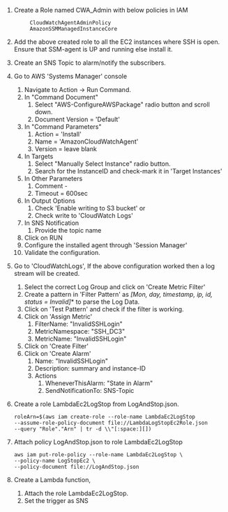
1. Create a Role named CWA_Admin with below policies in IAM
        
            CloudWatchAgentAdminPolicy
            AmazonSSMManagedInstanceCore
2. Add the above created role to all the EC2 instances where SSH is open. Ensure that SSM-agent is UP and running else install it.
3. Create an SNS Topic to alarm/notify the subscribers. 
4. Go to AWS 'Systems Manager' console 
    1. Navigate to Action -> Run Command.
    2. In "Command Document" 
        1.  Select "AWS-ConfigureAWSPackage" radio button and scroll down.
        2.  Document Version = 'Default'
    3. In "Command Parameters" 
        1.  Action = 'Install'
        2.  Name = 'AmazonCloudWatchAgent'
        3.  Version = leave blank
    4.  In Targets
        1.  Select "Manually Select Instance" radio button.
        2.  Search for the InstanceID and check-mark it in 'Target Instances'
    5.  In Other Parameters
        1.  Comment -
        2.  Timeout = 600sec
    6.  In Output Options
        1.  Check 'Enable writing to S3 bucket' or
        2.  Check write to 'CloudWatch Logs'
    7.  In SNS Notification
        1.  Provide the topic name
    8.  Click on RUN
    9.  Configure the installed agent through 'Session Manager'
    10. Validate the configuration.
    
5.  Go to 'CloudWatchLogs', If the above configuration worked then a log stream will be created.
    1.  Select the correct Log Group and click on 'Create Metric Filter'
    2.  Create a pattern in 'Filter Pattern' as **[Mon, day, timestamp, ip, id, status = Invalid*]** to parse the Log Data.
    3.  Click on 'Test Pattern' and check if the filter is working.
    4.  Click on 'Assign Metric'
        1.  FilterName: "InvalidSSHLogin"
        2.  MetricNamespace: "SSH_DC3"
        3.  MetricName: "InvalidSSHLogin"
    5.  Click on 'Create Filter'
    6.  Click on 'Create Alarm'
        1.  Name: "InvalidSSHLogin"
        2.  Description: summary and instance-ID
        3.  Actions
            1.  WheneverThisAlarm: "State in Alarm"
            2.  SendNotificationTo: SNS-Topic
    
6.  Create a role LambdaEc2LogStop from LogAndStop.json.
        
        roleArn=$(aws iam create-role --role-name LambdaEc2LogStop
        --assume-role-policy-document file://LambdaLogStopEc2Role.json
        --query "Role"."Arn" | tr -d \\"[:space:][])
        
7.  Attach policy LogAndStop.json to role LambdaEc2LogStop
        
        aws iam put-role-policy --role-name LambdaEc2LogStop \
		--policy-name LogStopEc2 \
		--policy-document file://LogAndStop.json

8. Create a Lambda function,
    1.  Attach the role LambdaEc2LogStop.
    2.  Set the trigger as SNS